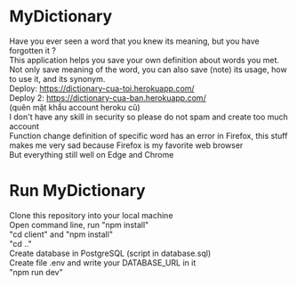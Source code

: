 # MyDictionary
Have you ever seen a word that you knew its meaning, but you have forgotten it ?<br/>
This application helps you save your own definition about words you met.<br/>
Not only save meaning of the word, you can also save (note) its usage, how to use it, and its synonym.<br/>
Deploy: https://dictionary-cua-toi.herokuapp.com/ <br/>
Deploy 2: https://dictionary-cua-ban.herokuapp.com/ <br/> (quên mật khẩu account heroku cũ)<br/>
I don't have any skill in security so please do not spam and create too much account <br/>
Function change definition of specific word has an error in Firefox, this stuff makes me very sad because Firefox is my favorite web browser<br/>
But everything still well on Edge and Chrome<br/>

# Run MyDictionary
Clone this repository into your local machine<br/>
Open command line, run "npm install"<br/>
"cd client" and "npm install"<br/>
"cd .."<br/>
Create database in PostgreSQL (script in database.sql)<br/>
Create file .env and write your DATABASE_URL in it<br/>
"npm run dev"<br/>
